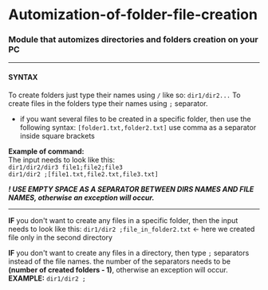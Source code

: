 # Automization-of-folder-file-creation

### Module that automizes directories and folders creation on your PC

***
#### SYNTAX
To create folders just type their names using ```/``` like so: ```dir1/dir2...```
To create files in the folders type their names using ```;``` separator.

* if you want several files to be created in a specific folder, then
  use the following syntax: ```[folder1.txt,folder2.txt]```
  use comma as a separator inside square brackets

**Example of command:**<br>
The input needs to look like this:<br>
```dir1/dir2/dir3 file1;file2;file3```<br>
```dir1/dir2 ;[file1.txt,file2.txt,file3.txt]```

***! USE EMPTY SPACE AS A SEPARATOR BETWEEN DIRS NAMES AND FILE NAMES, otherwise an exception will occur.***
</br>
***                            
**IF** you don't want to create any files in a specific folder, then
the input needs to look like this:
```dir1/dir2 ;file_in_folder2.txt```  <- here we created file only in the second directory

**IF** you don't want to create any files in a directory, then type ```;``` separators instead of the file names.
  the number of the separators needs to be **(number of created folders - 1)**, otherwise
  an exception will occur.<br>
  **EXAMPLE:** ```dir1/dir2 ;```
  
